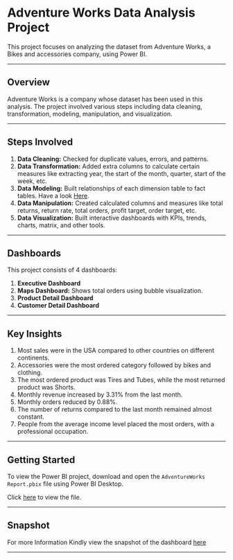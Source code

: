 # Adventure Works Data Analysis Project

This project focuses on analyzing the dataset from Adventure Works, a Bikes and accessories company, using Power BI.

----

## Overview

Adventure Works is a company whose dataset has been used in this analysis. The project involved various steps including data cleaning, transformation, modeling, manipulation, and visualization.

----

## Steps Involved

1. **Data Cleaning:** Checked for duplicate values, errors, and patterns.
2. **Data Transformation:** Added extra columns to calculate certain measures like extracting year, the start of the month, quarter, start of the week, etc.
3. **Data Modeling:** Built relationships of each dimension table to fact tables. Have a look [Here](https://github.com/JenishJai17/Adventure_Work_Data_Analysis/blob/main/AdventureWorks%20Report.pbix).
4. **Data Manipulation:** Created calculated columns and measures like total returns, return rate, total orders, profit target, order target, etc.
5. **Data Visualization:** Built interactive dashboards with KPIs, trends, charts, matrix, and other tools.

------

## Dashboards

This project consists of 4 dashboards:

1. **Executive Dashboard**
2. **Maps Dashboard:** Shows total orders using bubble visualization.
3. **Product Detail Dashboard**
4. **Customer Detail Dashboard**

-----

## Key Insights

1. Most sales were in the USA compared to other countries on different continents.
2. Accessories were the most ordered category followed by bikes and clothing.
3. The most ordered product was Tires and Tubes, while the most returned product was Shorts.
4. Monthly revenue increased by 3.31% from the last month.
5. Monthly orders reduced by 0.88%.
6. The number of returns compared to the last month remained almost constant.
7. People from the average income level placed the most orders, with a professional occupation.

-----

## Getting Started

To view the Power BI project, download and open the `AdventureWorks Report.pbix` file using Power BI Desktop.

Click [here](https://github.com/JenishJai17/Adventure_Work_Data_Analysis/blob/main/AdventureWorks%20Report.pbix) to view the file.

------

## Snapshot

For more Information Kindly view the snapshot of the dashboard [here](https://github.com/JenishJai17/Adventure_Work_Data_Analysis/edit/main/README.md)


---
